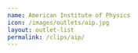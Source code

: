 ```yaml
---
name: American Institute of Physics
icon: /images/outlets/aip.jpg
layout: outlet-list
permalink: /clips/aip/
---
```

